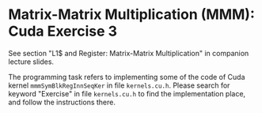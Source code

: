 # Matrix-Matrix Multiplication (MMM): Cuda Exercise 3

See section "L1$ and Register: Matrix-Matrix Multiplication" in companion lecture slides.

The programming task refers to implementing some of the code of Cuda kernel `mmmSymBlkRegInnSeqKer` in file `kernels.cu.h`. Please search for keyword "Exercise" in file `kernels.cu.h` to find the implementation place, and follow the instructions there. 
